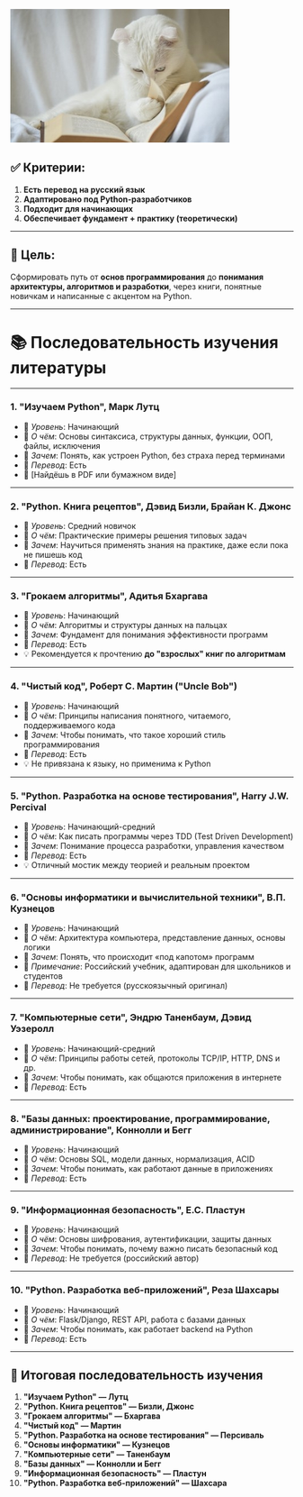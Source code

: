 ![котик читает](catandbook.jpg)

## ✅ Критерии:
1. **Есть перевод на русский язык**
2. **Адаптировано под Python-разработчиков**
3. **Подходит для начинающих**
4. **Обеспечивает фундамент + практику (теоретически)**

---

## 🧠 Цель:
Сформировать путь от **основ программирования** до **понимания архитектуры, алгоритмов и разработки**, через книги, понятные новичкам и написанные с акцентом на Python.

---

# 📚 Последовательность изучения литературы

---

### 1. **"Изучаем Python", Марк Лутц**

- 📌 *Уровень*: Начинающий  
- 📌 *О чём*: Основы синтаксиса, структуры данных, функции, ООП, файлы, исключения  
- 📌 *Зачем*: Понять, как устроен Python, без страха перед терминами  
- 📌 *Перевод*: Есть  
- 🔗 [Найдёшь в PDF или бумажном виде]

---

### 2. **"Python. Книга рецептов", Дэвид Бизли, Брайан К. Джонс**

- 📌 *Уровень*: Средний новичок  
- 📌 *О чём*: Практические примеры решения типовых задач  
- 📌 *Зачем*: Научиться применять знания на практике, даже если пока не пишешь код  
- 📌 *Перевод*: Есть  

---

### 3. **"Грокаем алгоритмы", Адитья Бхаргава**

- 📌 *Уровень*: Начинающий  
- 📌 *О чём*: Алгоритмы и структуры данных на пальцах  
- 📌 *Зачем*: Фундамент для понимания эффективности программ  
- 📌 *Перевод*: Есть  
- 💡 Рекомендуется к прочтению **до "взрослых" книг по алгоритмам**

---

### 4. **"Чистый код", Роберт С. Мартин ("Uncle Bob")**

- 📌 *Уровень*: Начинающий  
- 📌 *О чём*: Принципы написания понятного, читаемого, поддерживаемого кода  
- 📌 *Зачем*: Чтобы понимать, что такое хороший стиль программирования  
- 📌 *Перевод*: Есть  
- 💡 Не привязана к языку, но применима к Python

---

### 5. **"Python. Разработка на основе тестирования", Harry J.W. Percival**

- 📌 *Уровень*: Начинающий-средний  
- 📌 *О чём*: Как писать программы через TDD (Test Driven Development)  
- 📌 *Зачем*: Понимание процесса разработки, управления качеством  
- 📌 *Перевод*: Есть  
- 💡 Отличный мостик между теорией и реальным проектом

---

### 6. **"Основы информатики и вычислительной техники", В.П. Кузнецов**

- 📌 *Уровень*: Начинающий  
- 📌 *О чём*: Архитектура компьютера, представление данных, основы логики  
- 📌 *Зачем*: Понять, что происходит «под капотом» программ  
- 📌 *Примечание*: Российский учебник, адаптирован для школьников и студентов  
- 📌 *Перевод*: Не требуется (русскоязычный оригинал)

---

### 7. **"Компьютерные сети", Эндрю Таненбаум, Дэвид Уэзеролл**

- 📌 *Уровень*: Начинающий-средний  
- 📌 *О чём*: Принципы работы сетей, протоколы TCP/IP, HTTP, DNS и др.  
- 📌 *Зачем*: Чтобы понимать, как общаются приложения в интернете  
- 📌 *Перевод*: Есть

---

### 8. **"Базы данных: проектирование, программирование, администрирование", Коннолли и Бегг**

- 📌 *Уровень*: Начинающий  
- 📌 *О чём*: Основы SQL, модели данных, нормализация, ACID  
- 📌 *Зачем*: Чтобы понимать, как работают данные в приложениях  
- 📌 *Перевод*: Есть

---

### 9. **"Информационная безопасность", Е.С. Пластун**

- 📌 *Уровень*: Начинающий  
- 📌 *О чём*: Основы шифрования, аутентификации, защиты данных  
- 📌 *Зачем*: Чтобы понимать, почему важно писать безопасный код  
- 📌 *Перевод*: Не требуется (российский автор)

---

### 10. **"Python. Разработка веб-приложений", Реза Шахсары**

- 📌 *Уровень*: Начинающий  
- 📌 *О чём*: Flask/Django, REST API, работа с базами данных  
- 📌 *Зачем*: Чтобы понимать, как работает backend на Python  
- 📌 *Перевод*: Есть

---

## 🧭 Итоговая последовательность изучения

1. **"Изучаем Python" — Лутц**  
2. **"Python. Книга рецептов" — Бизли, Джонс**  
3. **"Грокаем алгоритмы" — Бхаргава**  
4. **"Чистый код" — Мартин**  
5. **"Python. Разработка на основе тестирования" — Персиваль**  
6. **"Основы информатики" — Кузнецов**  
7. **"Компьютерные сети" — Таненбаум**  
8. **"Базы данных" — Коннолли и Бегг**  
9. **"Информационная безопасность" — Пластун**  
10. **"Python. Разработка веб-приложений" — Шахсара**
